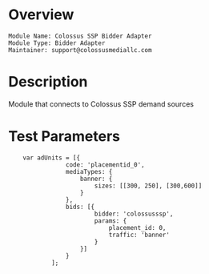 # Overview

```
Module Name: Colossus SSP Bidder Adapter
Module Type: Bidder Adapter
Maintainer: support@colossusmediallc.com
```

# Description

Module that connects to Colossus SSP demand sources

# Test Parameters
```
    var adUnits = [{
                code: 'placementid_0',
                mediaTypes: {
                    banner: {
                        sizes: [[300, 250], [300,600]]
                    }
                },
                bids: [{
                        bidder: 'colossusssp',
                        params: {
                            placement_id: 0,
                            traffic: 'banner'
                        }
                    }]
                }
            ];
```

